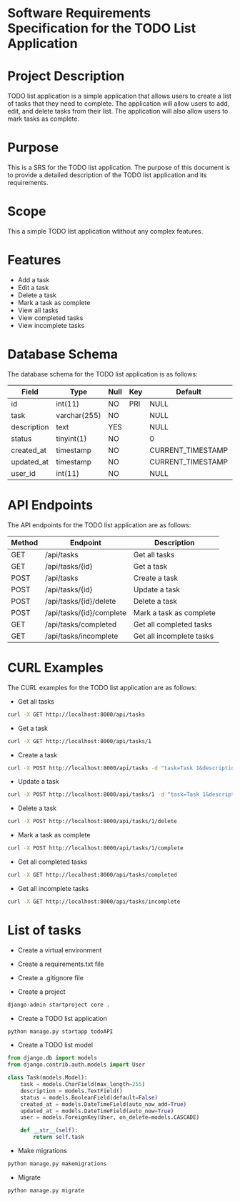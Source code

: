 # Software Requirements Specification for the TODO List Application

# Project Description
TODO list application is a simple application that allows users to create a list of tasks that they need to complete.
The application will allow users to add, edit, and delete tasks from their list. The application will also allow users to mark tasks as complete.

# Purpose
This is a SRS for the TODO list application. The purpose of this document is to provide a detailed description of the TODO list application and its requirements.

# Scope

This a simple TODO list application wtithout any complex features. 

# Features

- Add a task
- Edit a task
- Delete a task
- Mark a task as complete
- View all tasks
- View completed tasks
- View incomplete tasks

# Database Schema

The database schema for the TODO list application is as follows:

| Field | Type | Null | Key | Default | Extra |
|-------|------|------|-----|---------|-------|
| id | int(11) | NO | PRI | NULL | auto_increment |
| task | varchar(255) | NO | | NULL | |
| description | text | YES | | NULL | |
| status | tinyint(1) | NO | | 0 | |
| created_at | timestamp | NO | | CURRENT_TIMESTAMP | |
| updated_at | timestamp | NO | | CURRENT_TIMESTAMP | |
| user_id | int(11) | NO | | NULL | |

# API Endpoints

The API endpoints for the TODO list application are as follows:

| Method | Endpoint | Description |
|--------|----------|-------------|
| GET | /api/tasks | Get all tasks |
| GET | /api/tasks/{id} | Get a task |
| POST | /api/tasks | Create a task |
| POST | /api/tasks/{id} | Update a task |
| POST | /api/tasks/{id}/delete | Delete a task |
| POST | /api/tasks/{id}/complete | Mark a task as complete |
| GET | /api/tasks/completed | Get all completed tasks |
| GET | /api/tasks/incomplete | Get all incomplete tasks |

# CURL Examples

The CURL examples for the TODO list application are as follows:

- Get all tasks

```bash
curl -X GET http://localhost:8000/api/tasks
```

- Get a task

```bash
curl -X GET http://localhost:8000/api/tasks/1
```

- Create a task

```bash
curl -X POST http://localhost:8000/api/tasks -d "task=Task 1&description=Description 1"
```

- Update a task

```bash
curl -X POST http://localhost:8000/api/tasks/1 -d "task=Task 1&description=Description 1"
```

- Delete a task

```bash
curl -X POST http://localhost:8000/api/tasks/1/delete
```

- Mark a task as complete

```bash
curl -X POST http://localhost:8000/api/tasks/1/complete
```

- Get all completed tasks

```bash
curl -X GET http://localhost:8000/api/tasks/completed
```

- Get all incomplete tasks

```bash
curl -X GET http://localhost:8000/api/tasks/incomplete
```

# List of tasks

- Create a virtual environment
- Create a requirements.txt file
- Create a .gitignore file



- Create a project

```bash
django-admin startproject core .
```

- Create a TODO list application

```bash
python manage.py startapp todoAPI
```

- Create a TODO list model

```python
from django.db import models
from django.contrib.auth.models import User

class Task(models.Model):
    task = models.CharField(max_length=255)
    description = models.TextField()
    status = models.BooleanField(default=False)
    created_at = models.DateTimeField(auto_now_add=True)
    updated_at = models.DateTimeField(auto_now=True)
    user = models.ForeignKey(User, on_delete=models.CASCADE)

    def __str__(self):
        return self.task
``` 

- Make migrations

```bash
python manage.py makemigrations 
```

- Migrate

```bash
python manage.py migrate
```

